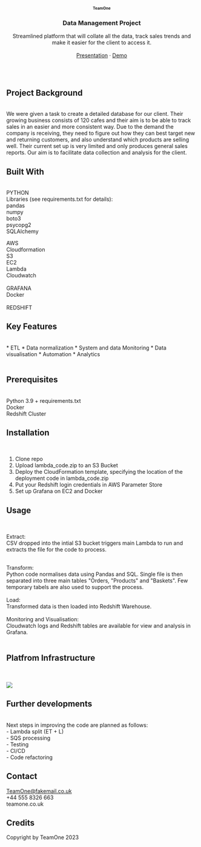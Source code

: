 
<!-- PROJECT LOGO -->
<br />
<div align="center">
  
  <h1 align="center" style="font-size: 10px;">TeamOne</h1>

  </a>

  <h3 align="center">Data Management Project</h3>

  <p align="center">
    Streamlined platform that will collate all the data, track sales trends and make it easier for the client to access it. 
    <br />
    <br />
    <a href="https://docs.google.com/presentation/d/1y_x_VvmxcIAlgry3qC6W5JWI1eBUgLPHkhc9J_Vx2FY/edit#slide=id.g1303be3818b_0_146">Presentation</a>
    ·
    <a href="https://docs.google.com/presentation/d/1-5-tiY3v_KmYQx5RAsCNu1ieNzIaQgGRwlOAnliCJnk/edit#slide=id.g1f71c8939ef_0_26">Demo</a>
  
  </p>
</div>



<br><br>
## Project Background

<br>
We were given a task to create a detailed database for our client. Their growing business consists of 120 cafes and their aim is to be able to track sales in an easier and more consistent way. Due to the demand the company is receiving, they need to figure out how they can best target new and returning customers, and also understand which products are selling well. Their current set up is very limited and only produces general sales reports. Our aim is to facilitate data collection and analysis for the client.
<br>

## Built With
<br>
PYTHON
<br>
Libraries (see requirements.txt for details):<br>
pandas<br>
numpy<br>
boto3<br>
psycopg2<br>
SQLAlchemy<br>

AWS
<br>
Cloudformation<br>
S3<br>
EC2<br>
Lambda<br>
Cloudwatch<br>
<br>
GRAFANA<br>
Docker<br>
<br>
REDSHIFT
<br> 




<!-- GETTING STARTED -->
## Key Features
<br>
 * ETL
 * Data normalization
 * System and data Monitoring
 * Data visualisation
 * Automation
 * Analytics
<br>
<br>

## Prerequisites

<br>
Python 3.9 + requirements.txt
<br>
Docker
<br>
Redshift Cluster
<br>

## Installation
<br>

1. Clone repo
2. Upload lambda_code.zip to an S3 Bucket
3. Deploy the CloudFormation template, specifying the location of the deployment code in lambda_code.zip
4. Put your Redshift login credentials in AWS Parameter Store
5. Set up Grafana on EC2 and Docker<br>

## Usage
<br>

Extract:
<br>
CSV dropped into the intial S3 bucket triggers main Lambda to run and extracts the file for the code to process.  
<br>

Transform:
<br>
Python code normalises data using Pandas and SQL. Single file is then separated into three main tables "Orders, "Products" and "Baskets". Few temporary tabels are also used to support the process. 
<br>
<br>
Load:
<br>
Transformed data is then loaded into Redshift Warehouse.
<br>
<br>
Monitoring and Visualisation:
<br>
Cloudwatch logs and Redshift tables are available for view and analysis in Grafana. 
<br><br>


## Platfrom Infrastructure
<br>
<br>
<img src="https://user-images.githubusercontent.com/95292365/213474604-a563b63a-ac36-4af9-ab1f-709be8a2df0d.png">



<!-- CONTRIBUTING -->
## Further developments

<br>
Next steps in improving the code are planned as follows:
<br>
- Lambda split (ET + L)
<br>
- SQS processing
<br>
- Testing
<br>
- CI/CD
<br>
- Code refactoring
<br>


<!-- CONTACT -->
## Contact

TeamOne@fakemail.co.uk
<br>
+44 555 8326 663 
<br>
teamone.co.uk
<br>




<!-- ACKNOWLEDGMENTS -->
## Credits

Copyright by TeamOne 2023


